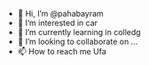- 👋 Hi, I’m @pahabayram
- 👀 I’m interested in car
- 🌱 I’m currently learning in colledg
- 💞️ I’m looking to collaborate on ...
- 📫 How to reach me Ufa

